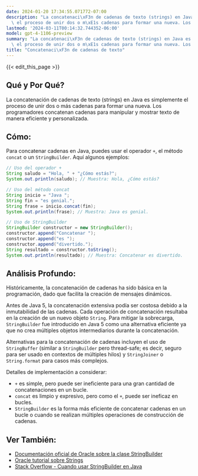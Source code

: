 ```yaml
---
date: 2024-01-20 17:34:55.071772-07:00
description: "La concatenaci\xF3n de cadenas de texto (strings) en Java es simplemente\
  \ el proceso de unir dos o m\xE1s cadenas para formar una nueva. Los programadores\u2026"
lastmod: '2024-03-11T00:14:32.744352-06:00'
model: gpt-4-1106-preview
summary: "La concatenaci\xF3n de cadenas de texto (strings) en Java es simplemente\
  \ el proceso de unir dos o m\xE1s cadenas para formar una nueva. Los programadores\u2026"
title: "Concatenaci\xF3n de cadenas de texto"
---
```


{{< edit_this_page >}}

## Qué y Por Qué?

La concatenación de cadenas de texto (strings) en Java es simplemente el proceso de unir dos o más cadenas para formar una nueva. Los programadores concatenan cadenas para manipular y mostrar texto de manera eficiente y personalizada.

## Cómo:

Para concatenar cadenas en Java, puedes usar el operador `+`, el método `concat` o un `StringBuilder`. Aquí algunos ejemplos:

```java
// Uso del operador +
String saludo = "Hola, " + "¿Cómo estás?";
System.out.println(saludo); // Muestra: Hola, ¿Cómo estás?

// Uso del método concat
String inicio = "Java ";
String fin = "es genial.";
String frase = inicio.concat(fin);
System.out.println(frase); // Muestra: Java es genial.

// Uso de StringBuilder
StringBuilder constructor = new StringBuilder();
constructor.append("Concatenar ");
constructor.append("es ");
constructor.append("divertido.");
String resultado = constructor.toString();
System.out.println(resultado); // Muestra: Concatenar es divertido.
```

## Análisis Profundo:

Históricamente, la concatenación de cadenas ha sido básica en la programación, dado que facilita la creación de mensajes dinámicos. 

Antes de Java 5, la concatenación extensiva podía ser costosa debido a la inmutabilidad de las cadenas. Cada operación de concatenación resultaba en la creación de un nuevo objeto `String`. Para mitigar la sobrecarga, `StringBuilder` fue introducido en Java 5 como una alternativa eficiente ya que no crea múltiples objetos intermediarios durante la concatenación.

Alternativas para la concatenación de cadenas incluyen el uso de `StringBuffer` (similar a `StringBuilder` pero thread-safe; es decir, seguro para ser usado en contextos de múltiples hilos) y `StringJoiner` o `String.format` para casos más complejos.

Detalles de implementación a considerar:
- `+` es simple, pero puede ser ineficiente para una gran cantidad de concatenaciones en un bucle.
- `concat` es limpio y expresivo, pero como el `+`, puede ser ineficaz en bucles.
- `StringBuilder` es la forma más eficiente de concatenar cadenas en un bucle o cuando se realizan múltiples operaciones de construcción de cadenas.

## Ver También:

- [Documentación oficial de Oracle sobre la clase StringBuilder](https://docs.oracle.com/en/java/javase/17/docs/api/java.base/java/lang/StringBuilder.html)
- [Oracle tutorial sobre Strings](https://docs.oracle.com/javase/tutorial/java/data/strings.html)
- [Stack Overflow - Cuando usar StringBuilder en Java](https://stackoverflow.com/questions/5234147/when-stringbuilder-should-be-used-severe-performance-issue)
